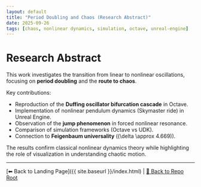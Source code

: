 ```yaml
---
layout: default
title: "Period Doubling and Chaos (Research Abstract)"
date: 2025-09-26
tags: [chaos, nonlinear dynamics, simulation, octave, unreal-engine]
---
```


# Research Abstract  

This work investigates the transition from linear to nonlinear oscillations, focusing on **period doubling** and the **route to chaos**.  

Key contributions:  
- Reproduction of the **Duffing oscillator bifurcation cascade** in Octave.  
- Implementation of nonlinear pendulum dynamics (Skymaster ride) in Unreal Engine.  
- Observation of the **jump phenomenon** in forced nonlinear resonance.  
- Comparison of simulation frameworks (Octave vs UDK).  
- Connection to **Feigenbaum universality** (\(\delta \approx 4.669\)).  

The results confirm classical nonlinear dynamics theory while highlighting the role of visualization in understanding chaotic motion.  

---

[⬅ Back to Landing Page]({{ site.baseurl }}/index.html) | [🔗 Back to Repo Root](https://github.com/oospakooysa/period_doubling)

<!-- MathJax Support -->
<script>
  MathJax = {
    tex: {
      inlineMath: [['$', '$'], ['\\(', '\\)']],
      displayMath: [['$$','$$'], ['\\[','\\]']]
    }
  };
</script>
<script src="https://cdn.jsdelivr.net/npm/mathjax@3/es5/tex-mml-chtml.js" async></script>
